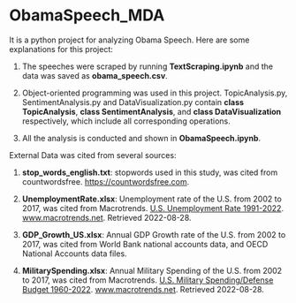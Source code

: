 # ObamaSpeech_MDA

It is a python project for analyzing Obama Speech. Here are some explanations for this project:

1. The speeches were scraped by running __TextScraping.ipynb__ and the data was saved as __obama_speech.csv__.

2. Object-oriented programming was used in this project. TopicAnalysis.py, SentimentAnalysis.py and DataVisualization.py contain __class TopicAnalysis__, __class SentimentAnalysis__, and __class DataVisualization__ respectively, which include all corresponding operations.

3. All the analysis is conducted and shown in __ObamaSpeech.ipynb__.


External Data was cited from several sources:

1. __stop_words_english.txt__: stopwords used in this study, was cited from countwordsfree. <a href="https://countwordsfree.com" title="Text Processing Tools">https://countwordsfree.com</a>.

2. __UnemploymentRate.xlsx__: Unemployment rate of the U.S. from 2002 to 2017, was cited from Macrotrends. <a href='https://www.macrotrends.net/countries/USA/united-states/unemployment-rate'>U.S. Unemployment Rate 1991-2022</a>. www.macrotrends.net. Retrieved 2022-08-28.

3. __GDP_Growth_US.xlsx__: Annual GDP Growth rate of the U.S. from 2002 to 2017, was cited from World Bank national accounts data, and OECD National Accounts data files.

4. __MilitarySpending.xlsx__: Annual Military Spending of the U.S. from 2002 to 2017, was cited from Macrotrends. <a href='https://www.macrotrends.net/countries/USA/united-states/military-spending-defense-budget'>U.S. Military Spending/Defense Budget 1960-2022</a>. www.macrotrends.net. Retrieved 2022-08-28.
